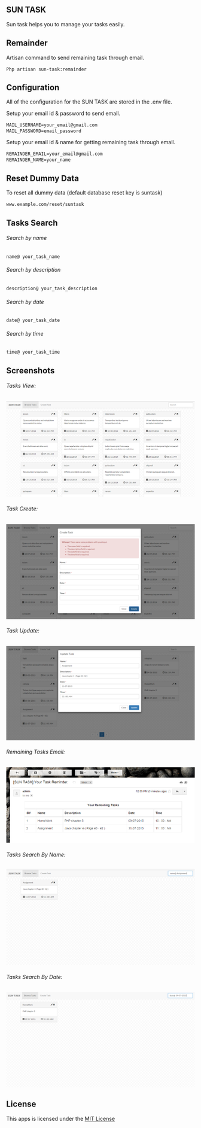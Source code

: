 ## SUN TASK

Sun task helps you to manage your tasks easily.
 
## Remainder

Artisan command to send remaining task through email.
```
Php artisan sun-task:remainder
```

## Configuration

All of the configuration for the SUN TASK are stored in the .env file.

Setup your email id & password to send email.

```
MAIL_USERNAME=your_email@gmail.com
MAIL_PASSWORD=email_password
```

Setup your email id & name for getting remaining task through email.

```
REMAINDER_EMAIL=your_email@gmail.com
REMAINDER_NAME=your_name
```

## Reset Dummy Data

To reset all dummy data (default database reset key is suntask) 
```
www.example.com/reset/suntask
```

## Tasks Search

###### Search by name

```
name@ your_task_name
```

###### Search by description

```
description@ your_task_description
```

###### Search by date

```
date@ your_task_date
```

###### Search by time


```
time@ your_task_time
```

## Screenshots

###### Tasks View:
![task view](https://github.com/IftekherSunny/SUN-TASK/blob/master/public/screenshot/suntask.png)

###### Task Create:
![task create](https://github.com/IftekherSunny/SUN-TASK/blob/master/public/screenshot/create.png)

###### Task Update:
![task update](https://github.com/IftekherSunny/SUN-TASK/blob/master/public/screenshot/update.png)

###### Remaining Tasks Email:
![remaining task email](https://github.com/IftekherSunny/SUN-TASK/blob/master/public/screenshot/email.png)

###### Tasks Search By Name:
![task search by name](https://github.com/IftekherSunny/SUN-TASK/blob/master/public/screenshot/searchbyname.png)

###### Tasks Search By Date:
![task search by Date](https://github.com/IftekherSunny/SUN-TASK/blob/master/public/screenshot/searchbydate.png)

## License

This apps is licensed under the [MIT License](https://github.com/IftekherSunny/SUN-TASK/blob/master/LICENSE)

